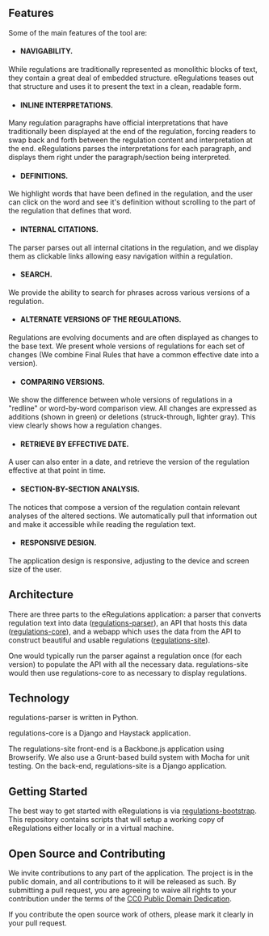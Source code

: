 ## Features

Some of the main features of the tool are:

- #### NAVIGABILITY.
While regulations are traditionally represented as monolithic blocks of text, they contain a great deal of embedded structure. eRegulations teases out that structure and uses it to present the text in a clean, readable form.

- #### INLINE INTERPRETATIONS.
Many regulation paragraphs have official interpretations that have traditionally been displayed at the end of the regulation, forcing readers to swap back and forth between the regulation content and interpretation at the end. eRegulations parses the interpretations for each paragraph, and displays them right under the paragraph/section being interpreted.

- #### DEFINITIONS.
We highlight words that have been defined in the regulation, and the user can click on the word and see it's definition without scrolling to the part of the regulation that defines that word.

- #### INTERNAL CITATIONS.
The parser parses out all internal citations in the regulation, and we display them as clickable links allowing easy navigation within a regulation.

- #### SEARCH.
We provide the ability to search for phrases across various versions of a regulation.

- #### ALTERNATE VERSIONS OF THE REGULATIONS.
Regulations are evolving documents and are often displayed as changes to the base text. We present whole versions of regulations for each set of changes (We combine Final Rules that have a common effective date into a version).

- #### COMPARING VERSIONS.
We show the difference between whole versions of regulations in a "redline" or word-by-word comparison view. All changes are expressed as additions (shown in green) or deletions (struck-through, lighter gray). This view clearly shows how a regulation changes.

- #### RETRIEVE BY EFFECTIVE DATE.
A user can also enter in a date, and retrieve the version of the regulation effective at that point in time.

- #### SECTION-BY-SECTION ANALYSIS.
The notices that compose a version of the regulation contain relevant analyses of the altered sections. We automatically pull that information out and make it accessible while reading the regulation text.

- #### RESPONSIVE DESIGN.
The application design is responsive, adjusting to the device and screen size of the user.

## Architecture

There are three parts to the eRegulations application: a parser that converts regulation text into data ([regulations-parser](https://github.com/cfpb/regulations-parser)), an API that hosts this data ([regulations-core](https://github.com/cfpb/regulations-core)), and a webapp which uses the data from the API to construct beautiful and usable regulations ([regulations-site](https://github.com/cfpb/regulations-site)).

One would typically run the parser against a regulation once (for each version) to populate the API with all the necessary data. regulations-site would then use regulations-core to as necessary to display regulations.

## Technology

regulations-parser is written in Python.

regulations-core is a Django and Haystack application.

The regulations-site front-end is a Backbone.js application using Browserify. We also use a Grunt-based build system with Mocha for unit testing. On the back-end, regulations-site is a Django application.

## Getting Started

The best way to get started with eRegulations is via 
[regulations-bootstrap](https://github.com/cfpb/regulations-bootstrap).
This repository contains scripts that will setup a working copy of
eRegulations either locally or in a virtual machine. 

## Open Source and Contributing

We invite contributions to any part of the application. The project is in the public domain, and all contributions to it will be released as such. By submitting a pull request, you are agreeing to waive all rights to your contribution under the terms of the [CC0 Public Domain Dedication](http://creativecommons.org/publicdomain/zero/1.0/).

If you contribute the open source work of others, please mark it clearly in your pull request.

